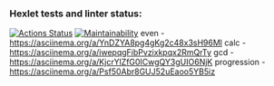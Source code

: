### Hexlet tests and linter status:
[![Actions Status](https://github.com/SandActor/frontend-project-44/actions/workflows/hexlet-check.yml/badge.svg)](https://github.com/SandActor/frontend-project-44/actions)
[![Maintainability](https://api.codeclimate.com/v1/badges/127dea9de937e3ac59a9/maintainability)](https://codeclimate.com/github/SandActor/frontend-project-44/maintainability)
even - https://asciinema.org/a/YnDZYA8pg4gKg2c48x3sH96Ml
calc - https://asciinema.org/a/iwepqgFibPvzixkpqx2RmQrTy
gcd - https://asciinema.org/a/KjcrYlZfG0ICwgQY3gUIO6NjK
progression - https://asciinema.org/a/Psf50Abr8GUJ52uEaoo5YB5iz